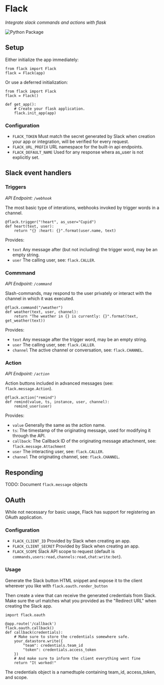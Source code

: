 # Flack
*Integrate slack commands and actions with flask*

![Python Package](https://github.com/carlskeide/flack/workflows/Python%20package/badge.svg)

## Setup
Either initialize the app immediately:
```
from flack import Flack
flack = Flack(app)
```

Or use a deferred initialization:
```
from flack import Flack
flack = Flack()

def get_app():
    # Create your flask application.
    flack.init_app(app)
```

### Configuration
- `FLACK_TOKEN` Must match the secret generated by Slack when creation your app or integration, will be verified for every request.
- `FLACK_URL_PREFIX` URL namespace for the built-in api endpoints.
- `FLACK_DEFAULT_NAME` Used for any response whera as_user is not explicitly set.


## Slack event handlers

### Triggers
*API Endpoint: `/webhook`*

The most basic type of interations, webhooks invoked by trigger words in a channel.
```
@flack.trigger("!heart", as_user="Cupid")
def heart(text, user):
    return "{} :heart: {}".format(user.name, text)
````
Provides:
- `text` Any message after (but not including) the trigger word, may be an empty string.
- `user` The calling user, see: `flack.CALLER`.

### Commmand
*API Endpoint: `/command`*

Slash-commands, may respond to the user privately or interact with the channel in which it was executed.
```
@flack.command("/weather")
def weather(text, user, channel):
    return "The weather in {} is currently: {}".format(text, get_weather(text))
````
Provides:
- `text` Any message after the trigger word, may be an empty string.
- `user` The calling user, see: `flack.CALLER`.
- `channel` The active channel or conversation, see: `flack.CHANNEL`.

### Action
*API Endpoint: `/action`*

Action buttons included in advanced messages (see: `flack.message.Action`).
```
@flack.action("remind")
def remind(value, ts, instance, user, channel):
    remind_user(user)
````
Provides:
- `value` Generally the same as the action name.
- `ts`: The timestamp of the originating message, used for modifying it through the API.
- `callback`: The Callback ID of the originating message attachment, see: `flack.message.Attachment`
- `user` The interacting user, see: `flack.CALLER`.
- `channel` The originating channel, see: `flack.CHANNEL`.

## Responding
TODO: Document `flack.message` objects

## OAuth
While not necessary for basic usage, Flack has support for registering an OAuth application.

### Configuration
- `FLACK_CLIENT_ID` Provided by Slack when creating an app.
- `FLACK_CLIENT_SECRET` Provided by Slack when creating an app.
- `FLACK_SCOPE` Slack API scope to request (default is `commands,users:read,channels:read,chat:write:bot`).

### Usage
Generate the Slack button HTML snippet and expose it to the client wherever you like with `flack.oauth.render_button`

Then create a view that can receive the generated credentials from Slack. Make sure the url matches what you provided as the "Redirect URL" when creating the Slack app.
```
import flack.oauth

@app.route('/callback')
flack.oauth.callback()
def callback(credentials):
    # Make sure to store the credentials somewhere safe.
    your_datastore.write({
        "team": credentials.team_id
        "token": credentials.access_token
    })
    # And make sure to inform the client everything went fine
    return "It worked!"
```

The credentials object is a namedtuple containing team_id, access_token, and scope.
